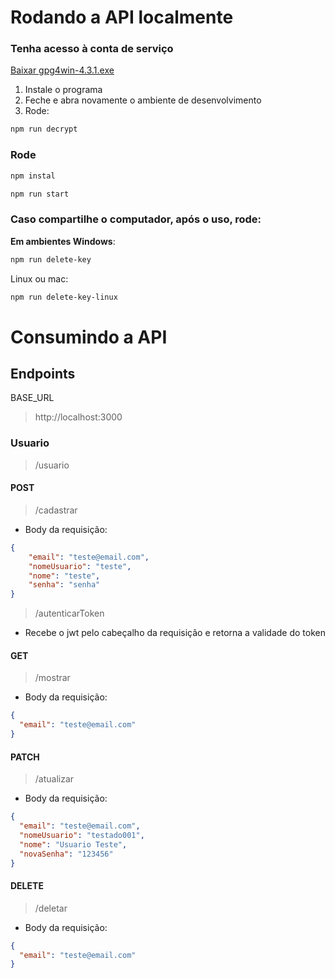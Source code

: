 # Rodando a API localmente
### Tenha acesso à conta de serviço
<a href="https://www.gpg4win.org/get-gpg4win.html" download="gpg4win-4.3.1.exe">Baixar gpg4win-4.3.1.exe</a>


1. Instale o programa
2. Feche e abra novamente o ambiente de desenvolvimento
3. Rode:
```bash
npm run decrypt
```

### Rode
```bash
npm instal
```
```bash
npm run start
```

### Caso compartilhe o computador, após o uso, rode:
**Em ambientes Windows**:
```bash
npm run delete-key
```
Linux ou mac:
```bash
npm run delete-key-linux
```


# Consumindo a API
## Endpoints
BASE_URL
> http://localhost:3000
### Usuario
> /usuario
#### POST
> /cadastrar
- Body da requisição:
```json
{  
    "email": "teste@email.com",  
    "nomeUsuario": "teste",  
    "nome": "teste",  
    "senha": "senha"  
}
```

> /autenticarToken
- Recebe o jwt pelo cabeçalho da requisição e retorna a validade do token

#### GET
> /mostrar
- Body da requisição:
```json
{
  "email": "teste@email.com"
}
```

#### PATCH
> /atualizar
- Body da requisição:
```json
{
  "email": "teste@email.com",
  "nomeUsuario": "testado001",
  "nome": "Usuario Teste", 
  "novaSenha": "123456"
}
```

#### DELETE
> /deletar
- Body da requisição:
```json
{
  "email": "teste@email.com"
}